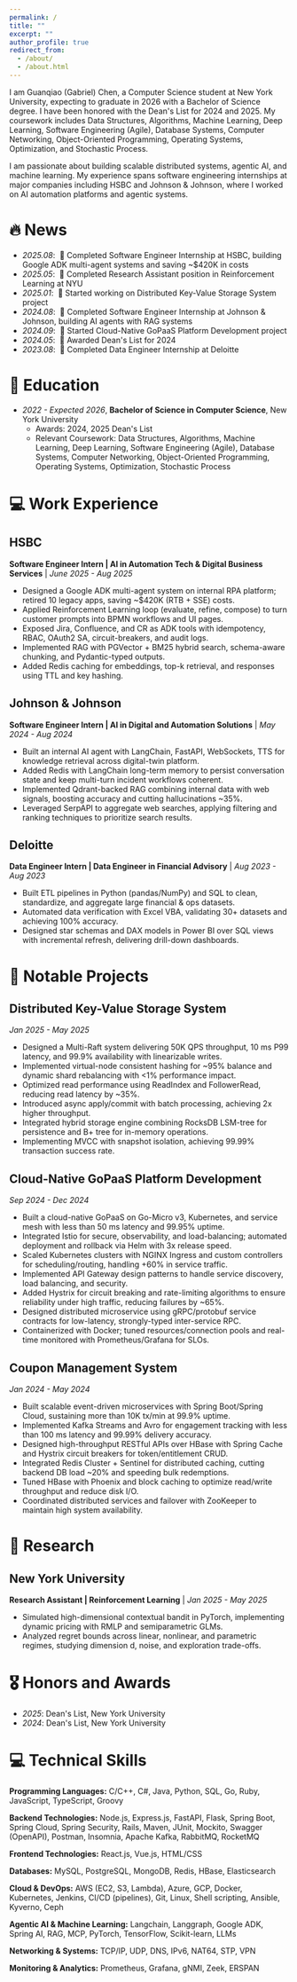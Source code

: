 ```yaml
---
permalink: /
title: ""
excerpt: ""
author_profile: true
redirect_from: 
  - /about/
  - /about.html
---
```


<span class='anchor' id='about-me'></span>

I am Guanqiao (Gabriel) Chen, a Computer Science student at New York University, expecting to graduate in 2026 with a Bachelor of Science degree. I have been honored with the Dean's List for 2024 and 2025. My coursework includes Data Structures, Algorithms, Machine Learning, Deep Learning, Software Engineering (Agile), Database Systems, Computer Networking, Object-Oriented Programming, Operating Systems, Optimization, and Stochastic Process.

I am passionate about building scalable distributed systems, agentic AI, and machine learning. My experience spans software engineering internships at major companies including HSBC and Johnson & Johnson, where I worked on AI automation platforms and agentic systems.


# 🔥 News
- *2025.08*: &nbsp;🎉 Completed Software Engineer Internship at HSBC, building Google ADK multi-agent systems and saving ~$420K in costs
- *2025.05*: &nbsp;🎉 Completed Research Assistant position in Reinforcement Learning at NYU
- *2025.01*: &nbsp;🎉 Started working on Distributed Key-Value Storage System project
- *2024.08*: &nbsp;🎉 Completed Software Engineer Internship at Johnson & Johnson, building AI agents with RAG systems
- *2024.09*: &nbsp;🎉 Started Cloud-Native GoPaaS Platform Development project
- *2024.05*: &nbsp;🎉 Awarded Dean's List for 2024
- *2023.08*: &nbsp;🎉 Completed Data Engineer Internship at Deloitte

# 📖 Education

- *2022 - Expected 2026*, **Bachelor of Science in Computer Science**, New York University
  - Awards: 2024, 2025 Dean's List
  - Relevant Coursework: Data Structures, Algorithms, Machine Learning, Deep Learning, Software Engineering (Agile), Database Systems, Computer Networking, Object-Oriented Programming, Operating Systems, Optimization, Stochastic Process

# 💻 Work Experience

## HSBC
**Software Engineer Intern | AI in Automation Tech & Digital Business Services** | *June 2025 - Aug 2025*
- Designed a Google ADK multi-agent system on internal RPA platform; retired 10 legacy apps, saving ~$420K (RTB + SSE) costs.
- Applied Reinforcement Learning loop (evaluate, refine, compose) to turn customer prompts into BPMN workflows and UI pages.
- Exposed Jira, Confluence, and CR as ADK tools with idempotency, RBAC, OAuth2 SA, circuit-breakers, and audit logs.
- Implemented RAG with PGVector + BM25 hybrid search, schema-aware chunking, and Pydantic-typed outputs.
- Added Redis caching for embeddings, top-k retrieval, and responses using TTL and key hashing.

## Johnson & Johnson
**Software Engineer Intern | AI in Digital and Automation Solutions** | *May 2024 - Aug 2024*
- Built an internal AI agent with LangChain, FastAPI, WebSockets, TTS for knowledge retrieval across digital-twin platform.
- Added Redis with LangChain long-term memory to persist conversation state and keep multi-turn incident workflows coherent.
- Implemented Qdrant-backed RAG combining internal data with web signals, boosting accuracy and cutting hallucinations ~35%.
- Leveraged SerpAPI to aggregate web searches, applying filtering and ranking techniques to prioritize search results.

## Deloitte
**Data Engineer Intern | Data Engineer in Financial Advisory** | *Aug 2023 - Aug 2023*
- Built ETL pipelines in Python (pandas/NumPy) and SQL to clean, standardize, and aggregate large financial & ops datasets.
- Automated data verification with Excel VBA, validating 30+ datasets and achieving 100% accuracy.
- Designed star schemas and DAX models in Power BI over SQL views with incremental refresh, delivering drill-down dashboards.

# 🎯 Notable Projects

## Distributed Key-Value Storage System
*Jan 2025 - May 2025*
- Designed a Multi-Raft system delivering 50K QPS throughput, 10 ms P99 latency, and 99.9% availability with linearizable writes.
- Implemented virtual-node consistent hashing for ~95% balance and dynamic shard rebalancing with <1% performance impact.
- Optimized read performance using ReadIndex and FollowerRead, reducing read latency by ~35%.
- Introduced async apply/commit with batch processing, achieving 2x higher throughput.
- Integrated hybrid storage engine combining RocksDB LSM-tree for persistence and B+ tree for in-memory operations.
- Implementing MVCC with snapshot isolation, achieving 99.99% transaction success rate.

## Cloud-Native GoPaaS Platform Development
*Sep 2024 - Dec 2024*
- Built a cloud-native GoPaaS on Go-Micro v3, Kubernetes, and service mesh with less than 50 ms latency and 99.95% uptime.
- Integrated Istio for secure, observability, and load-balancing; automated deployment and rollback via Helm with 3x release speed.
- Scaled Kubernetes clusters with NGINX Ingress and custom controllers for scheduling/routing, handling +60% in service traffic.
- Implemented API Gateway design patterns to handle service discovery, load balancing, and security.
- Added Hystrix for circuit breaking and rate-limiting algorithms to ensure reliability under high traffic, reducing failures by ~65%.
- Designed distributed microservice using gRPC/protobuf service contracts for low-latency, strongly-typed inter-service RPC.
- Containerized with Docker; tuned resources/connection pools and real-time monitored with Prometheus/Grafana for SLOs.

## Coupon Management System
*Jan 2024 - May 2024*
- Built scalable event-driven microservices with Spring Boot/Spring Cloud, sustaining more than 10K tx/min at 99.9% uptime.
- Implemented Kafka Streams and Avro for engagement tracking with less than 100 ms latency and 99.99% delivery accuracy.
- Designed high-throughput RESTful APIs over HBase with Spring Cache and Hystrix circuit breakers for token/entitlement CRUD.
- Integrated Redis Cluster + Sentinel for distributed caching, cutting backend DB load ~20% and speeding bulk redemptions.
- Tuned HBase with Phoenix and block caching to optimize read/write throughput and reduce disk I/O.
- Coordinated distributed services and failover with ZooKeeper to maintain high system availability.

# 🔬 Research

## New York University
**Research Assistant | Reinforcement Learning** | *Jan 2025 - May 2025*
- Simulated high-dimensional contextual bandit in PyTorch, implementing dynamic pricing with RMLP and semiparametric GLMs.
- Analyzed regret bounds across linear, nonlinear, and parametric regimes, studying dimension d, noise, and exploration trade-offs.

# 🎖 Honors and Awards
- *2025*: Dean's List, New York University
- *2024*: Dean's List, New York University

# 💻 Technical Skills

**Programming Languages:** C/C++, C#, Java, Python, SQL, Go, Ruby, JavaScript, TypeScript, Groovy

**Backend Technologies:** Node.js, Express.js, FastAPI, Flask, Spring Boot, Spring Cloud, Spring Security, Rails, Maven, JUnit, Mockito, Swagger (OpenAPI), Postman, Insomnia, Apache Kafka, RabbitMQ, RocketMQ

**Frontend Technologies:** React.js, Vue.js, HTML/CSS

**Databases:** MySQL, PostgreSQL, MongoDB, Redis, HBase, Elasticsearch

**Cloud & DevOps:** AWS (EC2, S3, Lambda), Azure, GCP, Docker, Kubernetes, Jenkins, CI/CD (pipelines), Git, Linux, Shell scripting, Ansible, Kyverno, Ceph

**Agentic AI & Machine Learning:** Langchain, Langgraph, Google ADK, Spring AI, RAG, MCP, PyTorch, TensorFlow, Scikit-learn, LLMs

**Networking & Systems:** TCP/IP, UDP, DNS, IPv6, NAT64, STP, VPN

**Monitoring & Analytics:** Prometheus, Grafana, gNMI, Zeek, ERSPAN
